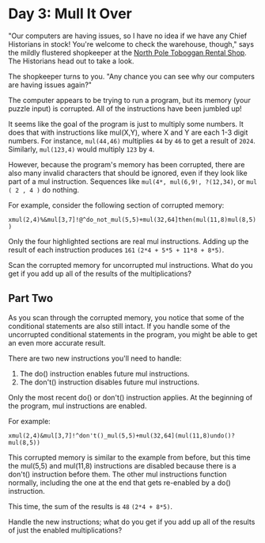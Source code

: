 # Day 3: Mull It Over

"Our computers are having issues, so I have no idea if we have any Chief Historians in stock!
You're welcome to check the warehouse, though," says the mildly flustered shopkeeper at the
[North Pole Toboggan Rental Shop](https://adventofcode.com/2020/day/2).
The Historians head out to take a look.

The shopkeeper turns to you. "Any chance you can see why our computers are having issues again?"

The computer appears to be trying to run a program, but its memory (your puzzle input) is corrupted.
All of the instructions have been jumbled up!

It seems like the goal of the program is just to multiply some numbers.
It does that with instructions like mul(X,Y), where X and Y are each 1-3 digit numbers.
For instance, `mul(44,46)` multiplies `44` by `46` to get a result of `2024`.
Similarly, `mul(123,4)` would multiply `123` by `4`.

However, because the program's memory has been corrupted, there are also many invalid characters
that should be ignored, even if they look like part of a mul instruction.
Sequences like `mul(4*, mul(6,9!, ?(12,34)`, or `mul ( 2 , 4 )` do nothing.

For example, consider the following section of corrupted memory:

`xmul(2,4)%&mul[3,7]!@^do_not_mul(5,5)+mul(32,64]then(mul(11,8)mul(8,5))`

Only the four highlighted sections are real mul instructions. Adding up the result of each
instruction produces `161` `(2*4 + 5*5 + 11*8 + 8*5)`.

Scan the corrupted memory for uncorrupted mul instructions.
What do you get if you add up all of the results of the multiplications?

## Part Two

As you scan through the corrupted memory, you notice that some of the conditional statements are
also still intact. If you handle some of the uncorrupted conditional statements in the program,
you might be able to get an even more accurate result.

There are two new instructions you'll need to handle:

1. The do() instruction enables future mul instructions.
2. The don't() instruction disables future mul instructions.

Only the most recent do() or don't() instruction applies. At the beginning of the program,
mul instructions are enabled.

For example:

`xmul(2,4)&mul[3,7]!^don't()_mul(5,5)+mul(32,64](mul(11,8)undo()?mul(8,5))`

This corrupted memory is similar to the example from before, but this time the mul(5,5) and
mul(11,8) instructions are disabled because there is a don't() instruction before them.
The other mul instructions function normally, including the one at the end that gets re-enabled
by a do() instruction.

This time, the sum of the results is `48` `(2*4 + 8*5)`.

Handle the new instructions; what do you get if you add up all of the results of just the
enabled multiplications?
